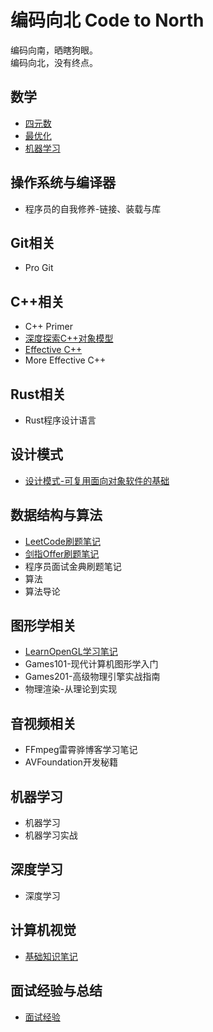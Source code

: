 # 编码向北 Code to North

编码向南，晒瞎狗眼。  
编码向北，没有终点。

## 数学

- [四元数](./Math/Quaternion/Readme.md)
- [最优化](./Math/Optimization/Readme.md)
- [机器学习](./Math/MachineLearning/Readme.md)

## 操作系统与编译器

- 程序员的自我修养-链接、装载与库

## Git相关

- Pro Git

## C++相关

- C++ Primer
- [深度探索C++对象模型](./InsideCppObjectModel/Readme.md)
- [Effective C++](./EffectiveCpp/Readmd.md)
- More Effective C++

## Rust相关

- Rust程序设计语言

## 设计模式

- [设计模式-可复用面向对象软件的基础](./DesignPatterns/Readme.md)

## 数据结构与算法

- [LeetCode刷题笔记](./Leetcode/Readme.md)
- [剑指Offer刷题笔记](./SwordToOffer/Readme.md)
- 程序员面试金典刷题笔记
- 算法
- 算法导论

## 图形学相关

- [LearnOpenGL学习笔记](./LearnOpenGL/Readme.md)
- Games101-现代计算机图形学入门
- Games201-高级物理引擎实战指南
- 物理渲染-从理论到实现

## 音视频相关

- FFmpeg雷霄骅博客学习笔记
- AVFoundation开发秘籍

## 机器学习

- 机器学习
- 机器学习实战

## 深度学习

- 深度学习

## 计算机视觉

- [基础知识笔记](./ComputerVision/Readme.md)

## 面试经验与总结

- [面试经验](./Interview/Readme.md)
